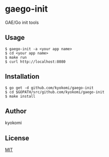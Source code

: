 gaego-init
===============

GAE/Go init tools

## Usage

```
$ gaego-init -a <your app name>
$ cd <your app name>
$ make run
$ curl http://localhost:8080
```

## Installation

```
$ go get -d github.com/kyokomi/gaego-init
$ cd $GOPATH/src/github.com/kyokomi/gaego-init
$ make install  
```

## Author

kyokomi

## License

[MIT](https://github.com/kyokomi/gaego-init/blob/master/LICENSE)
